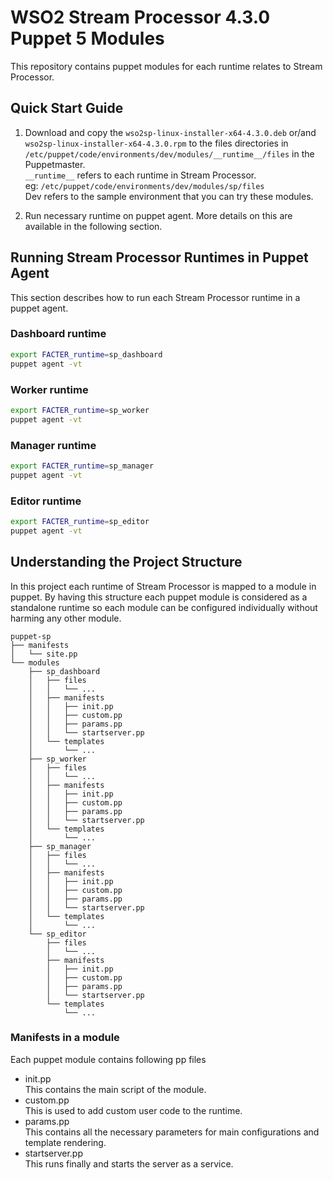 # WSO2 Stream Processor 4.3.0 Puppet 5 Modules

This repository contains puppet modules for each runtime relates to Stream Processor.

## Quick Start Guide
1. Download and copy the `wso2sp-linux-installer-x64-4.3.0.deb` or/and `wso2sp-linux-installer-x64-4.3.0.rpm` to the files directories in `/etc/puppet/code/environments/dev/modules/__runtime__/files` in the Puppetmaster. <br>
`__runtime__` refers to each runtime in Stream Processor. <br>
eg: `/etc/puppet/code/environments/dev/modules/sp/files` <br>
Dev refers to the sample environment that you can try these modules.

2. Run necessary runtime on puppet agent. More details on this are available in the following section.

## Running Stream Processor Runtimes in Puppet Agent
This section describes how to run each Stream Processor runtime in a puppet agent.

### Dashboard runtime
```bash
export FACTER_runtime=sp_dashboard
puppet agent -vt
```

### Worker runtime
```bash
export FACTER_runtime=sp_worker
puppet agent -vt
```

### Manager runtime
```bash
export FACTER_runtime=sp_manager
puppet agent -vt
```

### Editor runtime
```bash
export FACTER_runtime=sp_editor
puppet agent -vt
```

## Understanding the Project Structure
In this project each runtime of Stream Processor is mapped to a module in puppet.
By having this structure each puppet module is considered as a standalone runtime
so each module can be configured individually without harming any other module.

```
puppet-sp
├── manifests
│   └── site.pp
└── modules
    ├── sp_dashboard
    │   ├── files
    │   │   └── ...
    │   ├── manifests
    │   │   ├── init.pp
    │   │   ├── custom.pp
    │   │   ├── params.pp
    │   │   └── startserver.pp
    │   └── templates
    │       └── ...
    ├── sp_worker
    │   ├── files
    │   │   └── ...
    │   ├── manifests
    │   │   ├── init.pp
    │   │   ├── custom.pp
    │   │   ├── params.pp
    │   │   └── startserver.pp
    │   └── templates
    │       └── ...
    ├── sp_manager
    │   ├── files
    │   │   └── ...
    │   ├── manifests
    │   │   ├── init.pp
    │   │   ├── custom.pp
    │   │   ├── params.pp
    │   │   └── startserver.pp
    │   └── templates
    │       └── ...
    └── sp_editor
        ├── files
        │   └── ...
        ├── manifests
        │   ├── init.pp
        │   ├── custom.pp
        │   ├── params.pp
        │   └── startserver.pp
        └── templates
            └── ...

```

### Manifests in a module
Each puppet module contains following pp files
- init.pp <br>
This contains the main script of the module.
- custom.pp <br>
This is used to add custom user code to the runtime.
- params.pp <br>
This contains all the necessary parameters for main configurations and template rendering.
- startserver.pp <br>
This runs finally and starts the server as a service.
